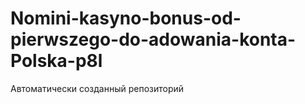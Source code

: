 # Nomini-kasyno-bonus-od-pierwszego-do-adowania-konta-Polska-p8l
Автоматически созданный репозиторий
